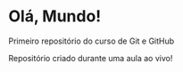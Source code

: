 # Olá, Mundo! 
Primeiro repositório do curso de Git e GitHub

Repositório criado durante uma aula ao vivo!
 